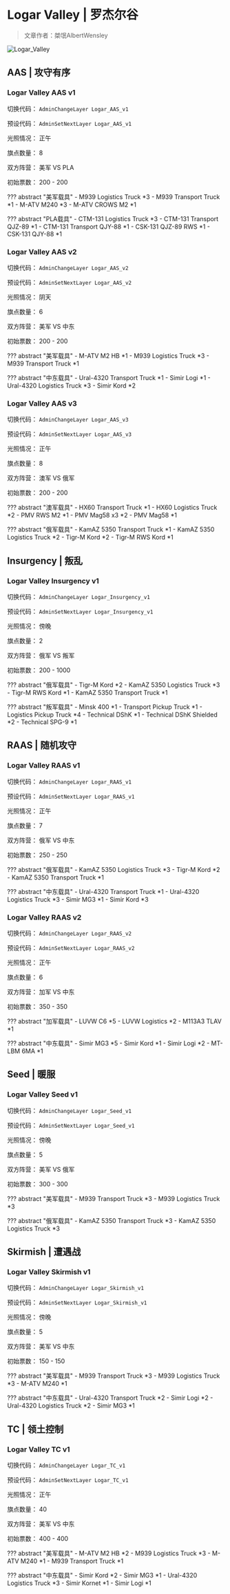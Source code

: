 # Logar Valley | 罗杰尔谷

> 文章作者：桀氓AlbertWensley

![Logar_Valley](./img/map_mini/Logar.jpg)


## AAS | 攻守有序


### Logar Valley AAS v1

切换代码： `AdminChangeLayer Logar_AAS_v1`

预设代码： `AdminSetNextLayer Logar_AAS_v1`

光照情况： 正午

旗点数量： 8

双方阵营： 美军 VS PLA

初始票数： 200  -  200

??? abstract "美军载具"
    - M939 Logistics Truck *3
    - M939 Transport Truck *1
    - M-ATV M240 *3
    - M-ATV CROWS M2 *1

??? abstract "PLA载具"
    - CTM-131 Logistics Truck *3
    - CTM-131 Transport QJZ-89 *1
    - CTM-131 Transport QJY-88 *1
    - CSK-131 QJZ-89 RWS *1
    - CSK-131 QJY-88 *1


### Logar Valley AAS v2

切换代码： `AdminChangeLayer Logar_AAS_v2`

预设代码： `AdminSetNextLayer Logar_AAS_v2`

光照情况： 阴天

旗点数量： 6

双方阵营： 美军 VS 中东

初始票数： 200  -  200

??? abstract "美军载具"
    - M-ATV M2 HB *1
    - M939 Logistics Truck *3
    - M939 Transport Truck *1

??? abstract "中东载具"
    - Ural-4320 Transport Truck *1
    - Simir Logi *1
    - Ural-4320 Logistics Truck *3
    - Simir Kord *2


### Logar Valley AAS v3

切换代码： `AdminChangeLayer Logar_AAS_v3`

预设代码： `AdminSetNextLayer Logar_AAS_v3`

光照情况： 正午

旗点数量： 8

双方阵营： 澳军 VS 俄军

初始票数： 200  -  200

??? abstract "澳军载具"
    - HX60 Transport Truck *1
    - HX60 Logistics Truck *2
    - PMV RWS M2 *1
    - PMV Mag58 x3 *2
    - PMV Mag58 *1

??? abstract "俄军载具"
    - KamAZ 5350 Transport Truck *1
    - KamAZ 5350 Logistics Truck *2
    - Tigr-M Kord *2
    - Tigr-M RWS Kord *1


## Insurgency | 叛乱


### Logar Valley Insurgency v1

切换代码： `AdminChangeLayer Logar_Insurgency_v1`

预设代码： `AdminSetNextLayer Logar_Insurgency_v1`

光照情况： 傍晚

旗点数量： 2

双方阵营： 俄军 VS 叛军

初始票数： 200  -  1000

??? abstract "俄军载具"
    - Tigr-M Kord *2
    - KamAZ 5350 Logistics Truck *3
    - Tigr-M RWS Kord *1
    - KamAZ 5350 Transport Truck *1

??? abstract "叛军载具"
    - Minsk 400 *1
    - Transport Pickup Truck *1
    - Logistics Pickup Truck *4
    - Technical DShK *1
    - Technical DShK Shielded *2
    - Technical SPG-9 *1


## RAAS | 随机攻守


### Logar Valley RAAS v1

切换代码： `AdminChangeLayer Logar_RAAS_v1`

预设代码： `AdminSetNextLayer Logar_RAAS_v1`

光照情况： 正午

旗点数量： 7

双方阵营： 俄军 VS 中东

初始票数： 250  -  250

??? abstract "俄军载具"
    - KamAZ 5350 Logistics Truck *3
    - Tigr-M Kord *2
    - KamAZ 5350 Transport Truck *1

??? abstract "中东载具"
    - Ural-4320 Transport Truck *1
    - Ural-4320 Logistics Truck *3
    - Simir MG3 *1
    - Simir Kord *3


### Logar Valley RAAS v2

切换代码： `AdminChangeLayer Logar_RAAS_v2`

预设代码： `AdminSetNextLayer Logar_RAAS_v2`

光照情况： 正午

旗点数量： 6

双方阵营： 加军 VS 中东

初始票数： 350  -  350

??? abstract "加军载具"
    - LUVW C6 *5
    - LUVW Logistics *2
    - M113A3 TLAV *1

??? abstract "中东载具"
    - Simir MG3 *5
    - Simir Kord *1
    - Simir Logi *2
    - MT-LBM 6MA *1


## Seed | 暖服


### Logar Valley Seed v1

切换代码： `AdminChangeLayer Logar_Seed_v1`

预设代码： `AdminSetNextLayer Logar_Seed_v1`

光照情况： 傍晚

旗点数量： 5

双方阵营： 美军 VS 俄军

初始票数： 300  -  300

??? abstract "美军载具"
    - M939 Transport Truck *3
    - M939 Logistics Truck *3

??? abstract "俄军载具"
    - KamAZ 5350 Transport Truck *3
    - KamAZ 5350 Logistics Truck *3


## Skirmish | 遭遇战


### Logar Valley Skirmish v1

切换代码： `AdminChangeLayer Logar_Skirmish_v1`

预设代码： `AdminSetNextLayer Logar_Skirmish_v1`

光照情况： 傍晚

旗点数量： 5

双方阵营： 美军 VS 中东

初始票数： 150  -  150

??? abstract "美军载具"
    - M939 Transport Truck *3
    - M939 Logistics Truck *3
    - M-ATV M240 *1

??? abstract "中东载具"
    - Ural-4320 Transport Truck *2
    - Simir Logi *2
    - Ural-4320 Logistics Truck *2
    - Simir MG3 *1


## TC | 领土控制


### Logar Valley TC v1

切换代码： `AdminChangeLayer Logar_TC_v1`

预设代码： `AdminSetNextLayer Logar_TC_v1`

光照情况： 正午

旗点数量： 40

双方阵营： 美军 VS 中东

初始票数： 400  -  400

??? abstract "美军载具"
    - M-ATV M2 HB *2
    - M939 Logistics Truck *3
    - M-ATV M240 *1
    - M939 Transport Truck *1

??? abstract "中东载具"
    - Simir Kord *2
    - Simir MG3 *1
    - Ural-4320 Logistics Truck *3
    - Simir Kornet *1
    - Simir Logi *1